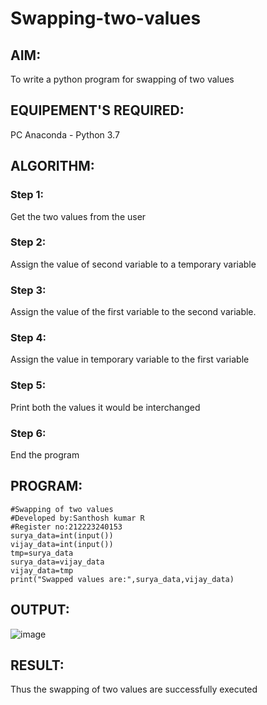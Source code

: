 # Swapping-two-values
## AIM:
To write a python program for swapping of two values
## EQUIPEMENT'S REQUIRED: 
PC
Anaconda - Python 3.7
## ALGORITHM: 
### Step 1:
Get the two values from the user
### Step 2: 
Assign the value of second variable to a temporary variable 
### Step 3: 
Assign the value of the first variable to the second variable.
### Step 4:  
Assign the value in temporary variable to the first variable
### Step 5: 
Print both the values it would be interchanged
### Step 6: 
End the program
## PROGRAM:
```
#Swapping of two values
#Developed by:Santhosh kumar R
#Register no:212223240153
surya_data=int(input())
vijay_data=int(input())
tmp=surya_data
surya_data=vijay_data
vijay_data=tmp
print("Swapped values are:",surya_data,vijay_data)
```
## OUTPUT:
![image](https://github.com/23000966/Swapping-two-values/assets/153983364/0db79d48-054c-4305-aa4c-69b70bd58cd1)

## RESULT:
Thus the swapping of two values are successfully executed



